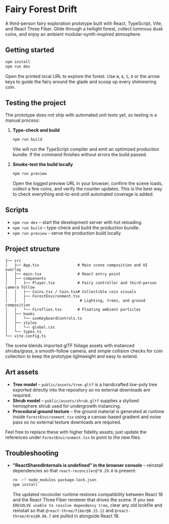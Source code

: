 # Fairy Forest Drift

A third-person fairy exploration prototype built with React, TypeScript, Vite, and React Three Fiber. Glide through a twilight forest, collect luminous dusk coins, and enjoy an ambient modular-synth-inspired atmosphere.

## Getting started

```bash
npm install
npm run dev
```

Open the printed local URL to explore the forest. Use `W`, `A`, `S`, `D` or the arrow keys to guide the fairy around the glade and scoop up every shimmering coin.

## Testing the project

The prototype does not ship with automated unit tests yet, so testing is a manual process:

1. **Type-check and build**

   ```bash
   npm run build
   ```

   Vite will run the TypeScript compiler and emit an optimized production bundle. If the command finishes without errors the build passed.

2. **Smoke-test the build locally**

   ```bash
   npm run preview
   ```

   Open the logged preview URL in your browser, confirm the scene loads, collect a few coins, and verify the counter updates. This is the best way to check everything end-to-end until automated coverage is added.

## Scripts

- `npm run dev` – start the development server with hot reloading.
- `npm run build` – type-check and build the production bundle.
- `npm run preview` – serve the production build locally.

## Project structure

```
├── src
│   ├── App.tsx                 # Main scene composition and UI overlay
│   ├── main.tsx                # React entry point
│   ├── components
│   │   ├── Player.tsx          # Fairy controller and third-person camera follow
│   │   ├── Coins.tsx / Coin.tsx# Collectible coin visuals
│   │   ├── ForestEnvironment.tsx
│   │   │                        # Lighting, trees, and ground composition
│   │   └── Fireflies.tsx       # Floating ambient particles
│   ├── hooks
│   │   └── useKeyboardControls.ts
│   ├── styles
│   │   └── global.css
│   └── types.ts
└── vite.config.ts
```


The scene blends imported glTF foliage assets with instanced shrubs/grass, a smooth-follow camera, and simple collision checks for coin collection to keep the prototype lightweight and easy to extend.

## Art assets

- **Tree model** – `public/assets/tree.gltf` is a handcrafted low-poly tree exported directly into the repository so no external downloads are required.
- **Shrub model** – `public/assets/shrub.gltf` supplies a stylised hemisphere shrub used for undergrowth instancing.
- **Procedural ground texture** – the ground material is generated at runtime inside `ForestEnvironment.tsx` using a canvas-based
  gradient and noise pass so no external texture downloads are required.

Feel free to replace these with higher fidelity assets; just update the references under `ForestEnvironment.tsx` to point to the new files.


## Troubleshooting

- **"ReactSharedInternals is undefined" in the browser console** – reinstall dependencies so that `react-reconciler@^0.29.0` is present:

  ```bash
  rm -rf node_modules package-lock.json
  npm install
  ```


  The updated reconciler runtime restores compatibility between React 18 and the React Three Fiber renderer that drives the scene. If you see `ERESOLVE unable to resolve dependency tree`, clear any old lockfile and reinstall so that `@react-three/fiber@8.15.12` and `@react-three/drei@9.86.7` are pulled in alongside React 18.
  
